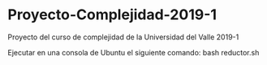 # Proyecto-Complejidad-2019-1
Proyecto del curso de complejidad de la Universidad del Valle 2019-1

Ejecutar en una consola de Ubuntu el siguiente comando:
bash reductor.sh

